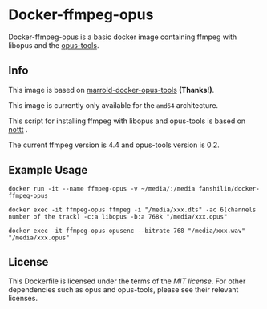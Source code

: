 
# Docker-ffmpeg-opus

Docker-ffmpeg-opus is a basic docker image containing ffmpeg with libopus and the [opus-tools](https://opus-codec.org/release/dev/2018/09/18/opus-tools-0_2.html).

## Info

This image is based on [marrold-docker-opus-tools](https://github.com/marrold/marrold-docker-opus-tools) <b>(Thanks!)</b>.

This image is currently only available for the `amd64` architecture.

This script for installing ffmpeg with libopus and opus-tools is based on [nottt](https://gist.github.com/Nottt/f55dd79ca235d8add67423a76b304961) .

The current ffmpeg version is 4.4 and opus-tools version is 0.2.

## Example Usage

`docker run -it --name ffmpeg-opus -v ~/media/:/media fanshilin/docker-ffmpeg-opus`

`docker exec -it ffmpeg-opus ffmpeg -i "/media/xxx.dts" -ac 6(channels number of the track) -c:a libopus -b:a 768k "/media/xxx.opus"`

`docker exec -it ffmpeg-opus opusenc --bitrate 768 "/media/xxx.wav" "/media/xxx.opus"`

## License

This Dockerfile is licensed under the terms of the _MIT license_. For other dependencies such as opus and opus-tools, please see their relevant licenses.

